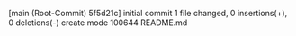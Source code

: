 [main (Root-Commit) 5f5d21c] initial commit
 1 file changed, 0 insertions(+), 0 deletions(-)
 create mode 100644 README.md
